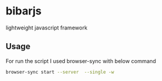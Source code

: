 # bibarjs
lightweight javascript framework

## Usage

For run the script I used browser-sync with below command

```bash
browser-sync start --server  --single -w
```

